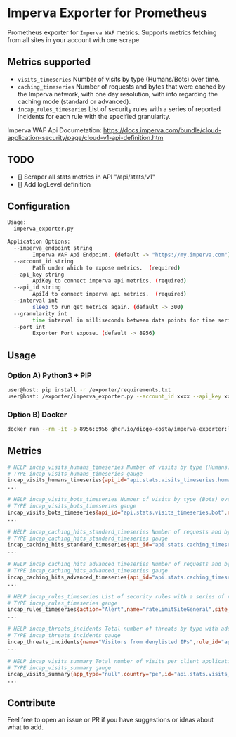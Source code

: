 # Imperva Exporter for Prometheus

Prometheus exporter for `Imperva WAF` metrics.
Supports metrics fetching from all sites in your account with one scrape

## Metrics supported

- `visits_timeseries` Number of visits by type (Humans/Bots) over time.
- `caching_timeseries` Number of requests and bytes that were cached by the Imperva network, with one day resolution, with info regarding the caching mode (standard or advanced).
- `incap_rules_timeseries` List of security rules with a series of reported incidents for each rule with the specified granularity.

Imperva WAF Api Documetation: https://docs.imperva.com/bundle/cloud-application-security/page/cloud-v1-api-definition.htm

## TODO

- [] Scraper all stats metrics in API "/api/stats/v1"
- [] Add logLevel definition

## Configuration

```sh
Usage:
  imperva_exporter.py

Application Options:
  --imperva_endpoint string
        Imperva WAF Api Endpoint. (default -> "https://my.imperva.com")
  --account_id string
        Path under which to expose metrics.  (required)
  --api_key string
        ApiKey to connect imperva api metrics. (required)
  --api_id string
        ApiId to connect imperva api metrics.  (required) 
  --interval int
        sleep to run get metrics again. (default -> 300)
  --granularity int
        time interval in milliseconds between data points for time series statistics. (default -> 600)
  --port int
        Exporter Port expose. (default -> 8956)
```

## Usage

### Option A) Python3 + PIP

```sh
user@host: pip install -r /exporter/requirements.txt
user@host: /exporter/imperva_exporter.py --account_id xxxx --api_key xxxxxx --api_id xxxxx --interval 60
```

### Option B) Docker

```sh
docker run --rm -it -p 8956:8956 ghcr.io/diogo-costa/imperva-exporter:latest /app/imperva_exporter.py --account_id xxxx --api_key xxxxxx --api_id xxxxx --interval 60
```

## Metrics

```sh
# HELP incap_visits_humans_timeseries Number of visits by type (Humans) over time.
# TYPE incap_visits_humans_timeseries gauge
incap_visits_humans_timeseries{api_id="api.stats.visits_timeseries.human",name="Human visits",site_name="xxx.xxx.xxx"} xx
...

# HELP incap_visits_bots_timeseries Number of visits by type (Bots) over time.
# TYPE incap_visits_bots_timeseries gauge
incap_visits_bots_timeseries{api_id="api.stats.visits_timeseries.bot",name="Bot visits",site_name="xxx.xxx.xxx"} xx
...

# HELP incap_caching_hits_standard_timeseries Number of requests and bytes that were cached by the Imperva network, with one day resolution, with info regarding the caching mode (standard).
# TYPE incap_caching_hits_standard_timeseries gauge
incap_caching_hits_standard_timeseries{api_id="api.stats.caching_timeseries.hits.standard",name="Standard Requests Caching",site_name="xxx.xxx.xxx"} xx
...

# HELP incap_caching_hits_advanced_timeseries Number of requests and bytes that were cached by the Imperva network, with one day resolution, with info regarding the caching mode (advanced).
# TYPE incap_caching_hits_advanced_timeseries gauge
incap_caching_hits_advanced_timeseries{api_id="api.stats.caching_timeseries.bytes.standard",name="Standard Bandwidth Caching",site_name="xxx.xxx.xxx"} xx
...

# HELP incap_rules_timeseries List of security rules with a series of reported incidents for each rule with the specified granularity.
# TYPE incap_rules_timeseries gauge
incap_rules_timeseries{action="Alert",name="rateLimitSiteGeneral",site_name="xxx.xxx.xxx"} xx
...

# HELP incap_threats_incidents Total number of threats by type with additional information regarding the security rules configuration.
# TYPE incap_threats_incidents gauge
incap_threats_incidents{name="Visitors from denylisted IPs",rule_id="api.acl.blacklisted_ips",site_name="xxx.xx.xxx.xxxx"} xx
...

# HELP incap_visits_summary Total number of visits per client application and country.
# TYPE incap_visits_summary gauge
incap_visits_summary{app_type="null",country="pe",id="api.stats.visits_dist_summary.country",name="Visits by country",site_name="xxx.xx.xxxx.xxxx"} xx
...
```

## Contribute

Feel free to open an issue or PR if you have suggestions or ideas about what to add.
